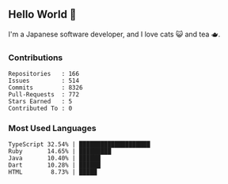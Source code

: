 ## Hello World 👋

I'm a Japanese software developer, and I love cats 😺 and tea 🫖.

### Contributions

    Repositories   : 166
    Issues         : 514
    Commits        : 8326
    Pull-Requests  : 772
    Stars Earned   : 5
    Contributed To : 0

### Most Used Languages

    TypeScript 32.54% | ████████████████████
    Ruby       14.65% | █████████
    Java       10.40% | ██████
    Dart       10.28% | ██████
    HTML        8.73% | █████
